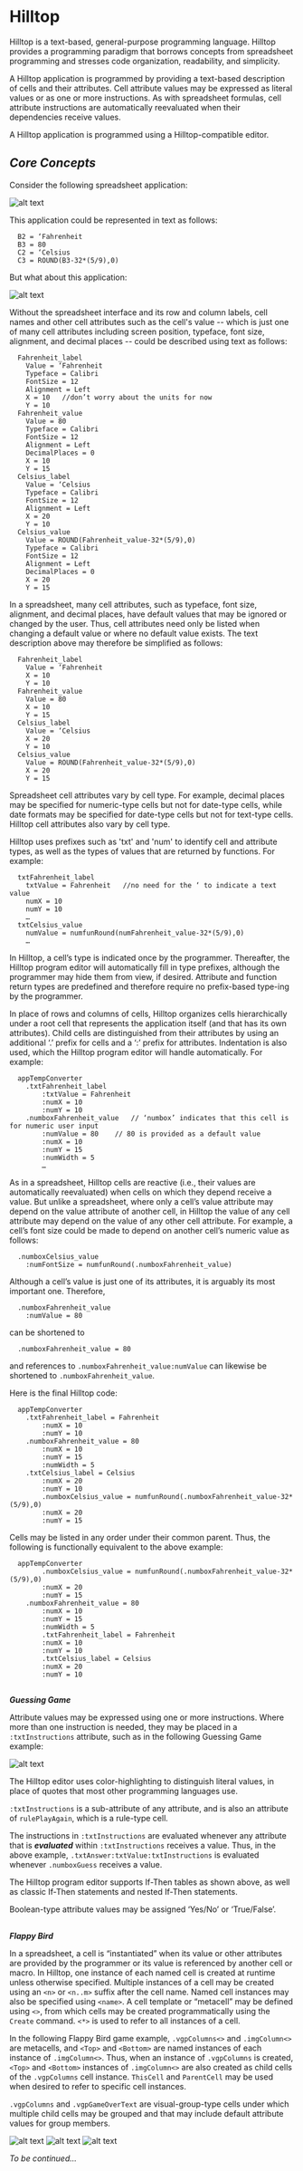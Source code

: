 # Hilltop

Hilltop is a text-based, general-purpose programming language. Hilltop provides a programming paradigm that borrows concepts from spreadsheet programming and stresses code organization, readability, and simplicity.

A Hilltop application is programmed by providing a text-based description of cells and their attributes. Cell attribute values may be expressed as literal values or as one or more instructions. As with spreadsheet formulas, cell attribute instructions are automatically reevaluated when their dependencies receive values. 

A Hilltop application is programmed using a Hilltop-compatible editor.

## **_Core Concepts_**

Consider the following spreadsheet application:

![alt text](/assets/images/CoreConcepts1.png)

This application could be represented in text as follows:

      B2 = ‘Fahrenheit
      B3 = 80
      C2 = ‘Celsius
      C3 = ROUND(B3-32*(5/9),0)

But what about this application:

![alt text](/assets/images/CoreConcepts2.png)

Without the spreadsheet interface and its row and column labels, cell names and other cell attributes such as the cell's value -- which is just one of many cell attributes including screen position, typeface, font size, alignment, and decimal places -- could be described using text as follows:

      Fahrenheit_label
      	Value = ‘Fahrenheit
      	Typeface = Calibri
      	FontSize = 12
      	Alignment = Left
      	X = 10   //don’t worry about the units for now
      	Y = 10
      Fahrenheit_value
      	Value = 80
      	Typeface = Calibri
      	FontSize = 12
      	Alignment = Left
      	DecimalPlaces = 0
      	X = 10
      	Y = 15
      Celsius_label
      	Value = ‘Celsius
      	Typeface = Calibri
      	FontSize = 12
      	Alignment = Left
      	X = 20
      	Y = 10
      Celsius_value
      	Value = ROUND(Fahrenheit_value-32*(5/9),0)
      	Typeface = Calibri
      	FontSize = 12
      	Alignment = Left
      	DecimalPlaces = 0
      	X = 20
      	Y = 15

In a spreadsheet, many cell attributes, such as typeface, font size, alignment, and decimal places, have default values that may be ignored or changed by the user. Thus, cell attributes need only be listed when changing a default value or where no default value exists. The text description above may therefore be simplified as follows:

      Fahrenheit_label
      	Value = ‘Fahrenheit
      	X = 10
      	Y = 10
      Fahrenheit_value
      	Value = 80
      	X = 10
      	Y = 15
      Celsius_label
      	Value = ‘Celsius
      	X = 20
      	Y = 10
      Celsius_value
      	Value = ROUND(Fahrenheit_value-32*(5/9),0)
      	X = 20
      	Y = 15

Spreadsheet cell attributes vary by cell type. For example, decimal places may be specified for numeric-type cells but not for date-type cells, while date formats may be specified for date-type cells but not for text-type cells. Hilltop cell attributes also vary by cell type.

Hilltop uses prefixes such as 'txt' and 'num' to identify cell and attribute types, as well as the types of values that are returned by functions. For example:

      txtFahrenheit_label
      	txtValue = Fahrenheit 	//no need for the ‘ to indicate a text value
      	numX = 10
      	numY = 10
      	…
      txtCelsius_value
      	numValue = numfunRound(numFahrenheit_value-32*(5/9),0)
      	…

In Hilltop, a cell’s type is indicated once by the programmer. Thereafter, the Hilltop program editor will automatically fill in type prefixes, although the programmer may hide them from view, if desired. Attribute and function return types are predefined and therefore require no prefix-based type-ing by the programmer.

In place of rows and columns of cells, Hilltop organizes cells hierarchically under a root cell that represents the application itself (and that has its own attributes). Child cells are distinguished from their attributes by using an additional ‘.’ prefix for cells and a ‘:’ prefix for attributes. Indentation is also used, which the Hilltop program editor will handle automatically. For example:

      appTempConverter
      	.txtFahrenheit_label
      		:txtValue = Fahrenheit
      		:numX = 10
      		:numY = 10
      	.numboxFahrenheit_value   // ‘numbox’ indicates that this cell is for numeric user input
      		:numValue = 80    // 80 is provided as a default value
      		:numX = 10
      		:numY = 15
      		:numWidth = 5
      		…

As in a spreadsheet, Hilltop cells are reactive (i.e., their values are automatically reevaluated) when cells on which they depend receive a value. But unlike a spreadsheet, where only a cell’s value attribute may depend on the value attribute of another cell, in Hilltop the value of any cell attribute may depend on the value of any other cell attribute. For example, a cell’s font size could be made to depend on another cell’s numeric value as follows:

      .numboxCelsius_value
      	:numFontSize = numfunRound(.numboxFahrenheit_value)

Although a cell’s value is just one of its attributes, it is arguably its most important one. Therefore,

      .numboxFahrenheit_value
      	:numValue = 80

can be shortened to 

      .numboxFahrenheit_value = 80

and references to `.numboxFahrenheit_value:numValue` can likewise be shortened to `.numboxFahrenheit_value`.

Here is the final Hilltop code:

      appTempConverter
      	.txtFahrenheit_label = Fahrenheit
      		:numX = 10
      		:numY = 10
      	.numboxFahrenheit_value = 80
      		:numX = 10
      		:numY = 15
      		:numWidth = 5
      	.txtCelsius_label = Celsius
      		:numX = 20
      		:numY = 10
            .numboxCelsius_value = numfunRound(.numboxFahrenheit_value-32*(5/9),0)
      		:numX = 20
      		:numY = 15

Cells may be listed in any order under their common parent. Thus, the following is functionally equivalent to the above example:

      appTempConverter
            .numboxCelsius_value = numfunRound(.numboxFahrenheit_value-32*(5/9),0)
      		:numX = 20
      		:numY = 15
      	.numboxFahrenheit_value = 80
      		:numX = 10
      		:numY = 15
      		:numWidth = 5
            .txtFahrenheit_label = Fahrenheit
      		:numX = 10
      		:numY = 10
            .txtCelsius_label = Celsius
      		:numX = 20
      		:numY = 10

##
**_Guessing Game_**

Attribute values may be expressed using one or more instructions. Where more than one instruction is needed, they may be placed in a `:txtInstructions` attribute, such as in the following Guessing Game example:

![alt text](/assets/images/GuessingGame.png)

The Hilltop editor uses color-highlighting to distinguish literal values, in place of quotes that most other programming languages use.

`:txtInstructions` is a sub-attribute of any attribute, and is also an attribute of `rulePlayAgain`, which is a rule-type cell.

The instructions in `:txtInstructions` are evaluated whenever any attribute that is **_evaluated_** within `:txtInstructions` receives a value. Thus, in the above example, `.txtAnswer:txtValue:txtInstructions` is evaluated whenever `.numboxGuess` receives a value.

The Hilltop program editor supports If-Then tables as shown above, as well as classic If-Then statements and nested If-Then statements.

Boolean-type attribute values may be assigned ‘Yes/No’ or ‘True/False’.

##
**_Flappy Bird_**

In a spreadsheet, a cell is “instantiated” when its value or other attributes are provided by the programmer or its value is referenced by another cell or macro. In Hilltop, one instance of each named cell is created at runtime unless otherwise specified. Multiple instances of a cell may be created using an `<n>` or `<n..m>` suffix after the cell name. Named cell instances may also be specified using `<name>`. A cell template or “metacell” may be defined using `<>`, from which cells may be created programmatically using the `Create` command. `<*>` is used to refer to all instances of a cell.

In the following Flappy Bird game example, `.vgpColumns<>` and `.imgColumn<>` are metacells, and `<Top>` and `<Bottom>` are named instances of each instance of `.imgColumn<>`. Thus, when an instance of `.vgpColumns` is created, `<Top>` and `<Bottom>` instances of `.imgColumn<>` are also created as child cells of the `.vgpColumns` cell instance. `ThisCell` and `ParentCell` may be used when desired to refer to specific cell instances.

`.vgpColumns` and `.vgpGameOverText` are visual-group-type cells under which multiple child cells may be grouped and that may include default attribute values for group members.

![alt text](/assets/images/FlappyBird1.png)
![alt text](/assets/images/FlappyBird2.png)
![alt text](/assets/images/FlappyBird3.png)

_To be continued..._
